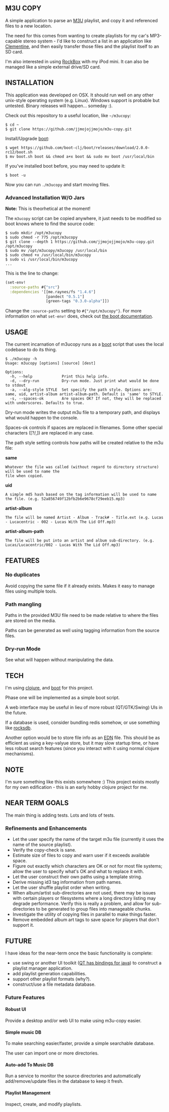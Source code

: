 ## M3U COPY

A simple application to parse an [M3U](http://tools.ietf.org/html/draft-pantos-http-live-streaming-08) playlist, and copy it and referenced files to a new location.

The need for this comes from wanting to create playlists for my car's MP3-capable stereo system - I'd like to construct a list in an application like [Clementine](https://www.clementine-player.org/), and then easily transfer those files and the playlist itself to an SD card. 

I'm also interested in using [RockBox](http://www.rockbox.org/) with my iPod mini. It can also be managed like a simple external drive/SD card.

## INSTALLATION
This application was developed on OSX. It should run well on any other unix-style operating system (e.g. Linux). Windows support is probable but untested. Binary releases will happen... someday :).

Check out this repository to a useful location, like `~/m3ucopy`:

```
$ cd ~
$ git clone https://github.com/jjmojojjmojo/m3u-copy.git
```

Install/Upgrade [boot](http://boot-clj.com/):

```
$ wget https://github.com/boot-clj/boot/releases/download/2.0.0-rc12/boot.sh
$ mv boot.sh boot && chmod a+x boot && sudo mv boot /usr/local/bin
```

If you've installed boot before, you may need to update it:

```
$ boot -u
```

Now you can run `./m3ucopy` and start moving files.

### Advanced Installation W/O Jars
**Note:** This is theorhetical at the moment!

The `m3ucopy` script can be copied anywhere, it just needs to be modified so boot knows where to find the source code:

```
$ sudo mkdir /opt/m3ucopy
$ sudo chmod -r 775 /opt/m3ucopy
$ git clone --depth 1 https://github.com/jjmojojjmojo/m3u-copy.git /opt/m3ucopy
$ sudo mv /opt/m3ucopy/m3ucopy /usr/local/bin
$ sudo chmod +x /usr/local/bin/m3ucopy
$ sudo vi /usr/local/bin/m3ucopy
...
```

This is the line to change:

```clojure
(set-env!
  :source-paths #{"src"}
  :dependencies '[[me.raynes/fs "1.4.6"]
                  [pandect "0.5.1"]
                  [green-tags "0.3.0-alpha"]])
```

Change the `:source-paths` setting to `#{"/opt/m3ucopy"}`. For more information on what `set-env!` does, check out [the boot documentation](https://github.com/boot-clj/boot/wiki/Boot-Environment).

## USAGE
The current incarnation of m3ucopy runs as a [boot](http://boot-clj.com/) script that uses the local codebase to do its thing. 

```
$ ./m3ucopy -h
Usage: m3ucopy [options] [source] [dest]

Options:
  -h, --help             Print this help info.
  -d, --dry-run          Dry-run mode. Just print what would be done to stdout
  -a, --alg-style STYLE  Set specify the path style. Options are: same, uid, artist-album artist-album-path. Default is 'same' to STYLE.
  -s, --spaces-ok        Are spaces OK? If not, they will be replaced with underscores. Defaults to true.
```

Dry-run mode writes the output m3u file to a temporary path, and displays what would happen to the console.

Spaces-ok controls if spaces are replaced in filenames. Some other special characters ([?/\,]) are replaced in any case.

The path style setting controls how paths will be created relative to the m3u file:

**same**

    Whatever the file was called (without regard to directory structure) will be used to name the 
    file when copied.
    
**uid**

    A simple md5 hash based on the tag information will be used to name the file. (e.g. 52a856749f12bfb2b6e9678cf29eeb15.mp3)
    
**artist-album**

    The file will be named Artist - Album - Track# - Title.ext (e.g. Lucas - Lucacentric - 002 - Lucas With The Lid Off.mp3)
    
**artist-album-path**

    The file will be put into an artist and album sub-directory. (e.g. Lucas/Lucacentric/002 - Lucas With The Lid Off.mp3)

## FEATURES

### No duplicates
Avoid copying the same file if it already exists. Makes it easy to manage files using multiple tools.

### Path mangling
Paths in the provided M3U file need to be made relative to where the files are stored on the media.

Paths can be generated as well using tagging information from the source files.

### Dry-run Mode
See what will happen without manipulating the data.

## TECH
I'm using [clojure](http://clojure.org/), and [boot](http://boot-clj.com/) for this project.

Phase one will be implemented as a simple boot script.

A web interface may be useful in lieu of more robust (QT/GTK/Swing) UIs in the future.

If a database is used, consider bundling redis somehow, or use something like [rocksdb](https://github.com/flausenhaus/clj-rocksdb).

Another option would be to store file info as an [EDN](https://github.com/edn-format/edn) file. This should be as efficient as using a key-valyue store, but it may slow startup time, or have less robust search features (since you interact with it using normal clojure mechanisms).

## NOTE
I'm sure something like this exists somewhere :) This project exists mostly for my own edification - this is an early hobby clojure project for me.

## NEAR TERM GOALS
The main thing is adding tests. Lots and lots of tests.

### Refinements and Enhancements
* Let the user specify the name of the target m3u file (currently it uses the name of the source playlist).
* Verify the copy-check is sane.
* Estimate size of files to copy and warn user if it exceeds available space.
* Figure out exactly which characters are OK or not for most file systems; allow the user to specify what's OK and what to replace it with.
* Let the user construct their own paths using a template string.
* Derive missing id3 tag information from path names.
* Let the user shuffle playlist order when writing.
* When album/artist sub-directories are not used, there may be issues with certain players or filesystems where a long directory listing may degrade performance. Verify this is really a problem, and allow for sub-directories to be generated to group files into manageable chunks. 
* Investigate the utility of copying files in parallel to make things faster.
* Remove embedded album art tags to save space for players that don't support it.

## FUTURE
I have ideas for the near-term once the basic functionality is complete:
  
  - use swing or another UI toolkit ([QT has bindings for java](http://briancarper.net/blog/398/)) to construct a playlist manager application.
  - add playlist generation capabilities.  
  - support other playlist formats (why?).
  - construct/use a file metadata database.

### Future Features

#### Robust UI
Provide a desktop and/or web UI to make using m3u-copy easier.

#### Simple music DB
To make searching easier/faster, provide a simple searchable database.

The user can import one or more directories. 

#### Auto-add To Music DB
Run a service to monitor the source directories and automatically add/remove/update files in the database to keep it fresh.

#### Playlist Management
Inspect, create, and modify playlists.